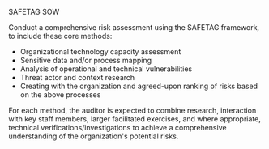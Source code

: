 SAFETAG SOW

Conduct a comprehensive risk assessment using the SAFETAG framework, to include these core methods:

* Organizational technology capacity assessment
* Sensitive data and/or process mapping 
* Analysis of operational and technical vulnerabilities
* Threat actor and context research
* Creating with the organization and agreed-upon ranking of risks based on the above processes

For each method, the auditor is expected to combine research, interaction with key staff members, larger facilitated exercises, and where appropriate, technical verifications/investigations to achieve a comprehensive understanding of the organization's potential risks.